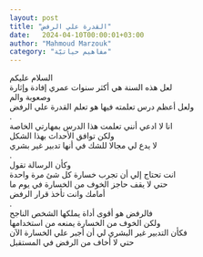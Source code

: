 ```yaml
---
layout: post
title: "القدرة علي الرفض"
date:   2024-04-10T00:00:01+03:00
author: "Mahmoud Marzouk"
category: "مفاهيم حياتيّة"
---
```



السلام عليكم  
لعل هذه السنة هي أكثر سنوات عمري إفادة وإثارة  
وصعوبة والم  
ولعل أعظم درس تعلمته فيها هو تعلم القدرة علي
الرفض  
.  
انا لا ادعي أنني تعلمت هذا الدرس بمهارتي الخاصة  
ولكن توافق الأحداث بهذا الشكل  
لا يدع لي مجالا للشك في أنها تدبير غير بشري  
.  
وكأن الرسالة تقول  
انت تحتاج إلي أن تجرب خسارة كل شئ مرة واحدة  
حتي لا يقف حاجز الخوف من الخسارة في يوم ما  
أمامك وانت تأخذ قرار الرفض  
.  
فالرفض هو أقوى أداة يملكها الشخص الناجح  
ولكن الخوف من الخسارة يمنعه من استخدامها  
فكأن التدبير غير البشري لي أن أجبر علي الخسارة
الآن  
حتي لا أخاف من الرفض في المستقبل
